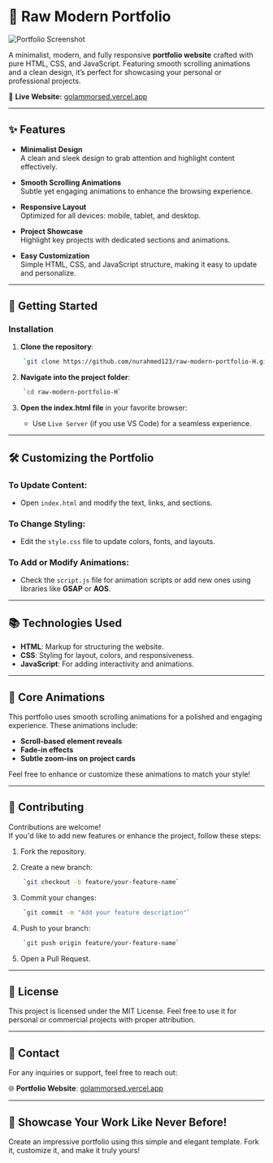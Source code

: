 
# 🌟 **Raw Modern Portfolio**

![Portfolio Screenshot](https://cloud-n8woqdtu5-hack-club-bot.vercel.app/0screenshot_2025-01-25_at_6.53.26___pm.png)

A minimalist, modern, and fully responsive **portfolio website** crafted with pure HTML, CSS, and JavaScript. Featuring smooth scrolling animations and a clean design, it’s perfect for showcasing your personal or professional projects.

🔗 **Live Website:** [golammorsed.vercel.app](https://golammorsed.vercel.app/)

----------

## ✨ **Features**

-   **Minimalist Design**  
    A clean and sleek design to grab attention and highlight content effectively.
    
-   **Smooth Scrolling Animations**  
    Subtle yet engaging animations to enhance the browsing experience.
    
-   **Responsive Layout**  
    Optimized for all devices: mobile, tablet, and desktop.
    
-   **Project Showcase**  
    Highlight key projects with dedicated sections and animations.
    
-   **Easy Customization**  
    Simple HTML, CSS, and JavaScript structure, making it easy to update and personalize.
    

----------


## 🚀 **Getting Started**

### **Installation**

1.  **Clone the repository**:
```bash
    `git clone https://github.com/nurahmed123/raw-modern-portfolio-H.git` 
```
2.  **Navigate into the project folder**:
    
```bash
    `cd raw-modern-portfolio-H` 
```
3.  **Open the index.html file** in your favorite browser:
    
    -   Use `Live Server` (if you use VS Code) for a seamless experience.

----------

## 🛠️ **Customizing the Portfolio**

### To Update Content:

-   Open `index.html` and modify the text, links, and sections.

### To Change Styling:

-   Edit the `style.css` file to update colors, fonts, and layouts.

### To Add or Modify Animations:

-   Check the `script.js` file for animation scripts or add new ones using libraries like **GSAP** or **AOS**.

----------

## 📚 **Technologies Used**

-   **HTML**: Markup for structuring the website.
-   **CSS**: Styling for layout, colors, and responsiveness.
-   **JavaScript**: For adding interactivity and animations.

----------

## 🎨 **Core Animations**

This portfolio uses smooth scrolling animations for a polished and engaging experience. These animations include:

-   **Scroll-based element reveals**
-   **Fade-in effects**
-   **Subtle zoom-ins on project cards**

Feel free to enhance or customize these animations to match your style!

----------

## 🤝 **Contributing**

Contributions are welcome!  
If you'd like to add new features or enhance the project, follow these steps:

1.  Fork the repository.
    
2.  Create a new branch:
```bash
    `git checkout -b feature/your-feature-name` 
```
3.  Commit your changes:
```bash
    `git commit -m "Add your feature description"` 
```
4.  Push to your branch:
```bash
    `git push origin feature/your-feature-name` 
```
5.  Open a Pull Request.
    

----------

## 📜 **License**

This project is licensed under the MIT License. Feel free to use it for personal or commercial projects with proper attribution.

----------

## 📧 **Contact**

For any inquiries or support, feel free to reach out:


🌐 **Portfolio Website**: [golammorsed.vercel.app](https://golammorsed.vercel.app/)

----------

## 🌟 **Showcase Your Work Like Never Before!**

Create an impressive portfolio using this simple and elegant template. Fork it, customize it, and make it truly yours!
